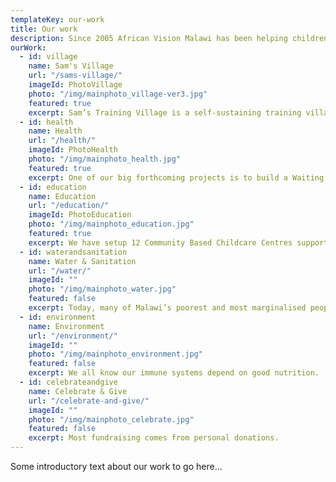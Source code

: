```yaml
---
templateKey: our-work
title: Our work
description: Since 2005 African Vision Malawi has been helping children and vulnerable people in Malawi, one of the poorest countries in the world. Our vision is to see a healthy, educated and self-sufficient community in Malawi.
ourWork:
  - id: village
    name: Sam's Village
    url: "/sams-village/"
    imageId: PhotoVillage
    photo: "/img/mainphoto_village-ver3.jpg"
    featured: true
    excerpt: Sam’s Training Village is a self-sustaining training village, built on a 17-acre site.
  - id: health
    name: Health
    url: "/health/"
    imageId: PhotoHealth
    photo: "/img/mainphoto_health.jpg"
    featured: true
    excerpt: One of our big forthcoming projects is to build a Waiting Home for new mothers at the Maternity Unit.
  - id: education
    name: Education
    url: "/education/"
    imageId: PhotoEducation
    photo: "/img/mainphoto_education.jpg"
    featured: true
    excerpt: We have setup 12 Community Based Childcare Centres supporting the under-5's and we support pupils in Primary, Secondary and University/Further Education. We typically support 40 secondary school and 20 university students at any given time.
  - id: waterandsanitation
    name: Water & Sanitation
    url: "/water/"
    imageId: ""
    photo: "/img/mainphoto_water.jpg"
    featured: false
    excerpt: Today, many of Malawi’s poorest and most marginalised people don’t have clean water to drink, decent toilets or good hygiene.
  - id: environment
    name: Environment
    url: "/environment/"
    imageId: ""
    photo: "/img/mainphoto_environment.jpg"
    featured: false
    excerpt: We all know our immune systems depend on good nutrition.
  - id: celebrateandgive
    name: Celebrate & Give
    url: "/celebrate-and-give/"
    imageId: ""
    photo: "/img/mainphoto_celebrate.jpg"
    featured: false
    excerpt: Most fundraising comes from personal donations.
---
```


Some introductory text about our work to go here...

